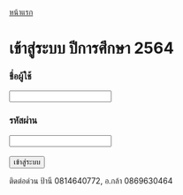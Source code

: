 <html>
<head>
<title>DNR - Office 64</title>

<meta http-equiv="Content-Type" content="text/html; charset=UTF-8" />
<script type="text/javascript" src="https://www.google.com/jsapi"></script>
<style>

body{
	margin: 0;
	background: #900C3F;
}

#container{
	margin: 0 auto;
	width: 1000px;
}

#wrapper{
	padding: 30px;
	float: left;
	background: #FFF;
	width: 940px;
	min-height: 500px;
	margin-top: 15px;
}

table.data_all{
	border-collapse: collapse;
}

table.data_all th{
	padding: 0px 0px 0px 5px;
	background: #DDD;
	font-size: 10px;
	border: 1px solid #000;
}

table.data_all td{
	padding: 0px 0px 0px 5px;
	background: #FFF;
	font-size: 10px;
	border: 1px solid #000;
}

h1{
	color: #D70000;
	float: left;
	width: 940px;
	text-align: center;
}

h2{
	padding: 10px 0px;
	float: left;
	width: 940px;
}

ul.news li{
	margin-top: 10px;
}

ul.news ul{
	margin-top: 10px;
}

ul.news ul li{
	margin-top: 0px;
}

.button a{
	display: block;
	width: 400px;
	height: 80px;
	float: left;
	font-size: 30px;
	text-align: center;
	background: #CCC;
	margin: 30px 0px 30px 170px;
	padding-top: 30px;
	text-decoration: none;
	background: #CCC;
	color: #000;
	border: 3px solid #AAA;
}

.button a:hover{
	background: #AAA;
}

table{
	float:left;
}

table.register td{
	padding: 0px;
	background: #FFF;
}

table.register h2{
	background: #DDD;
	padding: 10px 20px;
	width: 900px;
	margin: 20px 0px;
}

table.register td.register h2{
	width: 430px;
}

table.register td.submit input{
	width: 940px;
	margin: 50px 0px;
	font-size: 30px;
	padding: 20px 0px;
}

td{
	background: #EEE;
	padding: 5px 10px;
}

td.yellow{
	background: #FFFFCC;
	padding: 5px 10px;
}

td.yellow2{
	background: #e1e600;
	padding: 5px 10px;
}


td.paid{
	background: #00FF00;
	padding: 5px 10px;
}

td.notpaid{
	background: #FF0000;
	padding: 5px 10px;
}

th{
	background: #CCC;
	padding: 5px 10px;
	font-weight: bold;
}

tr.sum td
{
	background: #D4D4D4;
}

tr.sumall td
{
	background: #D4D4D4;
	font-weight: bold;
}

table.adminpayment{
	border-collapse: collapse;
}

table.adminpayment a{
	color: #000;
	text-decoration: none;
}

table.adminpayment a:hover{
	color: #FF0000;
	text-decoration: underline;
}

table.adminpayment .arrearage a:hover{
	color: #000;
	text-decoration: underline;
}

.adminpayment td, .adminpayment th{
	border: solid 1px #000;
}

.adminpayment th.w150{
	width: 150px;
}

table.small td{
	padding: 5px 2px;
}

td.all
{
	text-align: right;
	background: #E5E3F7;
}

td.y
{
	text-align: right;
	background: #EAF9E5;
}

td.n
{
	text-align: right;
	background: #FBE6F2;
}

td.right
{
	text-align: right;
}

td.left
{
	text-align: left;
}

td.center
{
	text-align: center;
}

td.red
{
	background: #dc3912;
}

td.green
{
	background: #109618;
}

td.orange
{
	background: #ff9900;
}

td.black
{
	background: #000;
	color: #FFF;
}

th.black
{
	background: #000;
	color: #FFF;
}

td.null
{
	text-align: right;
	background: #AAA;
}

td.w
{
	background: #FFFFFF;
}

td h2
{
	margin: 10px 0px 0px 0px;
}

td.bold
{
	font-weight: bold;
}

form{
	margin: 0px;
}

#footer{
	float: left;
	margin: 10px 0px;
	background: #FFF;
	padding: 10px 30px;
	width: 940px;
}

#menu{
	float: left;
	height: 45px;
	margin-top: 10px;
	width: 1000px;
}

#menu a{
	display: block;
	padding: 10px 20px;
	background: #FFF;
	color: #000;
	text-decoration: none;
	float: left;
	margin-right: 10px;
}

#menu a:hover{
	background: #AAA;
	color: #000;
	text-decoration: underline;
}

#menu a.logout{
	float: right;
	margin-right: 0px;
	background: #FF0000;
	color: #FFF;
}

#menu a.logout:hover{
	background: #FFFF00;
	color: #000;
}

#march55{
	float: left;
	width: 970px;
	background: #FFFF00;
	padding: 5px 15px;
	color: #000;
}

#march55 a{
	color: #000;
	text-decoration: none;
}

#march55 a:hover{
	color: #000;
	text-decoration: underline;
}

#data{
	float: left;
	width: 970px;
	background: #FFF;
	padding: 5px 15px;
	color: #000;
	margin-top: 10px;
}


#data a{
	color: #000;
	text-decoration: none;
}

#data a:hover{
	color: #FF0000;
	text-decoration: underline;
}

#admin{
	float: left;
	width: 970px;
	background: #888;
	padding: 5px 15px;
	color: #FFF;
	margin-top: 10px;
}


#admin a{
	color: #FFF;
	text-decoration: none;
}

#admin a:hover{
	color: #000;
	text-decoration: underline;
}

.paymentstudent{
	width: 455px;
	float: left;
}

.paymentstudent h2{
	padding: 10px;
	background: #EEE;
	float: left;
	width: 435px;
}

.paymentdesc{
	width: 385px;
	float: left;
	margin-left: 30px;
	background: #FFE6E6;
	padding: 30px;
}

.paymentdesc h2{
	float: left;
	width: 415px;
	background: #FFE6E6;
	padding: 0px;
}

.paymentdesc form{
	width: 455px;
	float: left;
}

.menuview{
	float: left;
}

.menuview a{
	float: left;
	display: block;
	padding: 5px 10px;
	background: #CCC;
	margin-right: 10px;
	color: #000;
	text-decoration: none;
}

.menuview a:hover{
	background: #AAA;
}

.studentlist_march55 table{
	font-size: 80%;
	margin-top: 20px;
}

.studentlist_march55 td{
	background: #EEE;
	padding: 2px;
}

.studentlist_march55 th{
	background: #CCC;
	padding: 2px;
}

.studentlist_march55 table{
	font-size: 80%;
	margin-top: 20px;
}

.studentlist table{
	margin: 20px 0px 0px 0px;
	font-size: 14px;
}

.studentlist td{
	background: #EEE;
	padding: 5px;
}

.studentlist th{
	background: #CCC;
	padding: 5px;
}

.studentlist th.student_branch_t{
	width: 100px;
}

.studentlist td.student_branch_t{
	text-align: center;
}

.studentlist th.student_code{
	width: 70px;
}

.studentlist td.student_code{
	text-align: center;
}

.studentlist th.student_firstname{
	width: 135px;
}

.studentlist th.student_lastname{
	width: 135px;
}

.studentlist th.student_school{
	width: 140px;
}

.studentlist th.student_class{
	width: 40px;
}

.studentlist th.student_course{
	width: 90px;
}

.studentlist th.student_payin{
	width: 160px;
}

.editstudent_submit{
	width: 600px;
	float: left;
	padding-top:20px;
}

table.total{
	font-size: 14px;
}

table.total td{
	text-align: center;
}

table.totalsome{
	font-size: 14px;
}

table.totalsome td{
	text-align: center;

}

table.log_search{

}

table.log_search tr{
	background: #FFF;
}

table.log_search tr td{
	background: #FFF;
}

table.log_search tr td input{
	margin: 0px 5px 0px 20px;
}

.chat{
	width: 960px;
	float: left;
}

.chat a{
	display: block;
	width: 100px;
	background: #EEE;
	color: #000;
	padding: 10px 10px;
	float: left;
	text-align: center;
	text-decoration: none;
	margin-right: 10px;
}

.chat a:hover{
	background: #CCC;
	text-decoration: none;
}

.chat_ans{
	width: 960px;
	float: left;
	font-size: 12px;
}

.chat_ans td{
	vertical-align: top;
}

.chat_ans td a.ans{
	color: #000;
	display: block;
	text-decoration: none;
	background: #FF0000;
	padding: 5px;
}

.chat_ans td a.ans:hover{
	color: #FFF;
	background: #000;
}

a.oct_choose{
	display: block;
	text-decoration: none;
	background: #CCC;
	padding: 10px 20px;
	color: #000;
	width: 100px;
	float: left;
	margin-left: 10px;
	text-align: center;
}

a.oct_choose:hover{
	background: #EEE;
}

</style>

<script type="text/javascript">

	function cal()
	{
		balance2 = 0;

		total = parseInt(document.getElementById("total").value);
		discount = parseInt(document.getElementById("discount").value);
		pay1 = parseInt(document.getElementById("pay1").value);
		pay2 = parseInt(document.getElementById("pay2").value);
		pay3 = parseInt(document.getElementById("pay3").value);
		pay4 = parseInt(document.getElementById("pay4").value);
		pay5 = parseInt(document.getElementById("pay5").value);
		pay6 = parseInt(document.getElementById("pay6").value);
		pay7 = parseInt(document.getElementById("pay7").value);
		pay8 = parseInt(document.getElementById("pay8").value);
		pay9 = parseInt(document.getElementById("pay9").value);
		pay10 = parseInt(document.getElementById("pay10").value);
		pay11 = parseInt(document.getElementById("pay11").value);
		pay12 = parseInt(document.getElementById("pay12").value);
		pay13 = parseInt(document.getElementById("pay13").value);
		pay14 = parseInt(document.getElementById("pay14").value);
		pay15 = parseInt(document.getElementById("pay15").value);
		pay16 = parseInt(document.getElementById("pay16").value);
		pay17 = parseInt(document.getElementById("pay17").value);
		pay18 = parseInt(document.getElementById("pay18").value);
		pay19 = parseInt(document.getElementById("pay19").value);
		pay20 = parseInt(document.getElementById("pay20").value);
		pay21 = parseInt(document.getElementById("pay21").value);
		pay22 = parseInt(document.getElementById("pay22").value);
		pay23 = parseInt(document.getElementById("pay23").value);
		pay24 = parseInt(document.getElementById("pay24").value);
		pay25 = parseInt(document.getElementById("pay25").value);


		balance = total - discount;

		//alert(balance);

		balance2 = balance - (pay1 + pay2 + pay3 + pay4 + pay5 + pay6 + pay7 + pay8 + pay9 + pay10 + pay11 + pay12 + pay13 + pay14 + pay15+ pay16+ pay17+ pay18+ pay19+ pay20+ pay21+ pay22+ pay23+ pay24+ pay25);

		document.getElementById('balance').innerHTML = balance;

		document.getElementById('balance2').innerHTML = balance2;
6
	}

</script>

</head>
<body>

<div id="container">

<div id="menu">
	<a href="http://dnr.ac.th/office64/home">หน้าแรก</a>


<div id="wrapper"><h1>เข้าสู่ระบบ ปีการศึกษา 2564</h1><form action="http://dnr.ac.th/office64/login/check" method="post"><h3>ชื่อผู้ใช้</h3><input type="text" name="user" value=""  /><h3>รหัสผ่าน</h3><input type="password" name="pass" value=""  /><br /><br /><input type="submit" name="submit" value="เข้าสู่ระบบ"  /></form></div>

<div id="footer">
	ติดต่อด่วน ป้านี 0814640772, อ.กล้า 0869630464
	<!--หน้านี้ใช้เวลา 0.0117 วินาที-->
</div>

</div>

</body>
</html>
